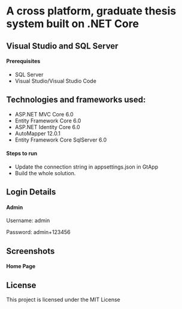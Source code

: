 # A cross platform, graduate thesis system built on .NET Core 

## Visual Studio and SQL Server

#### Prerequisites

- SQL Server
- Visual Studio/Visual Studio Code

## Technologies and frameworks used:

- ASP.NET MVC Core 6.0
- Entity Framework Core 6.0
- ASP.NET Identity Core 6.0
- AutoMapper 12.0.1
- Entity Framework Core SqlServer 6.0

#### Steps to run

- Update the connection string in appsettings.json in GtApp
- Build the whole solution.

## Login Details

#### Admin
Username: admin

Password: admin+123456


## Screenshots

#### Home Page

## License

This project is licensed under the MIT License




